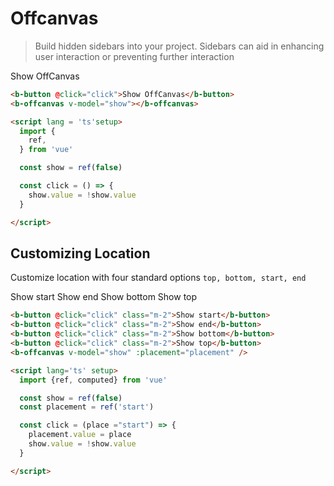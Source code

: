 # Offcanvas

> Build hidden sidebars into your project. Sidebars can aid in enhancing user interaction or preventing further interaction


  <b-card>
    <b-button @click="click">Show OffCanvas</b-button>
    <b-offcanvas v-model="show" />
  </b-card>


```html
<b-button @click="click">Show OffCanvas</b-button>
<b-offcanvas v-model="show"></b-offcanvas>

<script lang = 'ts'setup>
  import {
    ref,
  } from 'vue'

  const show = ref(false)

  const click = () => {
    show.value = !show.value
  }

</script>
```

## Customizing Location

Customize location with four standard options `top, bottom, start, end`


  <b-card>
    <b-button @click="clickTwo('start')" class="m-2">Show start</b-button>
    <b-button @click="clickTwo('end')" class="m-2">Show end</b-button>
    <b-button @click="clickTwo('bottom')" class="m-2">Show bottom</b-button>
    <b-button @click="clickTwo('top')" class="m-2">Show top</b-button>
    <b-offcanvas v-model="show2" :placement="placement" />
  </b-card>


```html
<b-button @click="click" class="m-2">Show start</b-button>
<b-button @click="click" class="m-2">Show end</b-button>
<b-button @click="click" class="m-2">Show bottom</b-button>
<b-button @click="click" class="m-2">Show top</b-button>
<b-offcanvas v-model="show" :placement="placement" />

<script lang='ts' setup>
  import {ref, computed} from 'vue'

  const show = ref(false)
  const placement = ref('start')

  const click = (place ="start") => {
    placement.value = place
    show.value = !show.value
  }

</script>

```


  <ComponentReference></ComponentReference>


<script lang='ts' setup>
  import {ref, computed} from 'vue'

  const show = ref(false)
  const show2 = ref(false)
  const placement = ref('start')

  const click = () => {
    show.value = !show.value
  }

   const clickTwo = (place ="start") => {
    console.log('c')
    placement.value = place
    show2.value = !show2.value
  }

</script>
